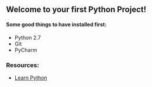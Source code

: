 ## Welcome to your first Python Project!

#### Some good things to have installed first:
* Python 2.7
* Git
* PyCharm

### Resources:
* [Learn Python](https://www.learnpython.org/en/Hello,_World!)
